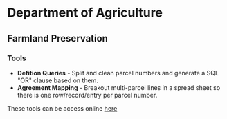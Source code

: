 # Department of Agriculture
## Farmland Preservation
### Tools

* **Defition Queries** - Split and clean parcel numbers and generate a SQL "OR" clause based on them.
* **Agreement Mapping** - Breakout multi-parcel lines in a spread sheet so there is one row/record/entry per parcel number.

These tools can be access online [here](https://theraccoonbear.github.io/dept-of-ag-tools/)
